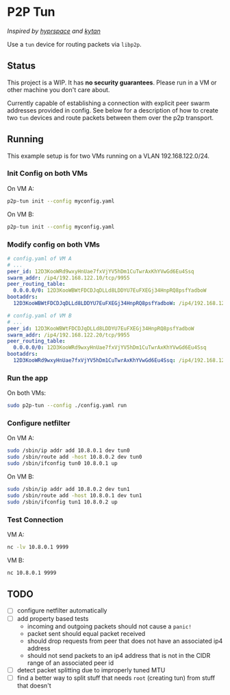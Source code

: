 # P2P Tun

_Inspired by [hyprspace](https://github.com/hyprspace/hyprspace) and [kytan](https://github.com/changlan/kytan)_

Use a `tun` device for routing packets via `libp2p`.

## Status

This project is a WIP. It has **no security guarantees**. Please run in a VM or other machine you don't care about.

Currently capable of establishing a connection with explicit peer swarm addresses provided in config. See below for a description of how to create two `tun` devices and route packets between them over the p2p transport.

## Running

This example setup is for two VMs running on a VLAN 192.168.122.0/24.

### Init Config on both VMs

On VM A:

```sh
p2p-tun init --config myconfig.yaml
```

On VM B:

```sh
p2p-tun init --config myconfig.yaml
```

### Modify config on both VMs

```yaml
# config.yaml of VM A
# ...
peer_id: 12D3KooWRd9wxyHnUae7fxVjYV5hDm1CuTwrAxKhYVwGd6Eu4Ssq
swarm_addr: /ip4/192.168.122.10/tcp/9955
peer_routing_table:
  0.0.0.0/0: 12D3KooWBWtFDCDJqDLLd8LDDYU7EuFXEGj34HnpRQ8psfYadboW
bootaddrs:
  12D3KooWBWtFDCDJqDLLd8LDDYU7EuFXEGj34HnpRQ8psfYadboW: /ip4/192.168.122.20/tcp/9955
```

```yaml
# config.yaml of VM B
# ...
peer_id: 12D3KooWBWtFDCDJqDLLd8LDDYU7EuFXEGj34HnpRQ8psfYadboW
swarm_addr: /ip4/192.168.122.20/tcp/9955
peer_routing_table:
  0.0.0.0/0: 12D3KooWRd9wxyHnUae7fxVjYV5hDm1CuTwrAxKhYVwGd6Eu4Ssq
bootaddrs:
  12D3KooWRd9wxyHnUae7fxVjYV5hDm1CuTwrAxKhYVwGd6Eu4Ssq: /ip4/192.168.122.10/tcp/9955
```

### Run the app

On both VMs:

```sh
sudo p2p-tun --config ./config.yaml run
```

### Configure netfilter

On VM A:

```sh
sudo /sbin/ip addr add 10.8.0.1 dev tun0
sudo /sbin/route add -host 10.8.0.2 dev tun0
sudo /sbin/ifconfig tun0 10.8.0.1 up
```

On VM B:

```sh
sudo /sbin/ip addr add 10.8.0.2 dev tun1
sudo /sbin/route add -host 10.8.0.1 dev tun1
sudo /sbin/ifconfig tun1 10.8.0.2 up
```

### Test Connection

VM A:

```sh
nc -lv 10.8.0.1 9999
```

VM B:

```sh
nc 10.8.0.1 9999
```

## TODO

- [ ] configure netfilter automatically
- [ ] add property based tests
    - incoming and outgoing packets should not cause a `panic!`
    - packet sent should equal packet received
    - should drop requests from peer that does not have an associated ip4 address
    - should not send packets to an ip4 address that is not in the CIDR range of an associated peer id
- [ ] detect packet splitting due to improperly tuned MTU
- [ ] find a better way to split stuff that needs `root` (creating tun) from stuff that doesn't
